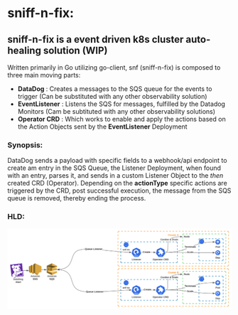 # sniff-n-fix:

## sniff-n-fix is a event driven k8s cluster auto-healing solution (WIP)

Written primarily in Go utilizing go-client, snf (sniff-n-fix) is composed to three main moving parts:

- **DataDog** : Creates a messages to the SQS queue for the events to trigger (Can be substituted with any other observability solution)
- **EventListener** : Listens the SQS for messages, fulfilled by the Datadog Monitors (Cam be subtituted with any other observability solutions)
- **Operator CRD** : Which works to enable and apply the actions based on the Action Objects sent by the **EventListener** Deployment


### Synopsis:

DataDog sends a payload with specific fields to a webhook/api endpoint to create am entry in the SQS Queue, the Listener Deployment, when found with an entry, parses it, and sends in a custom Listener Object to the *then* created CRD (Operator). Depending on the **actionType** specific actions are triggered by the CRD, post successful execution, the message from the SQS queue is removed, thereby ending the process.


### HLD: ###

![Screenshot](resources/Sniff-n-Fix_HLD.svg)
